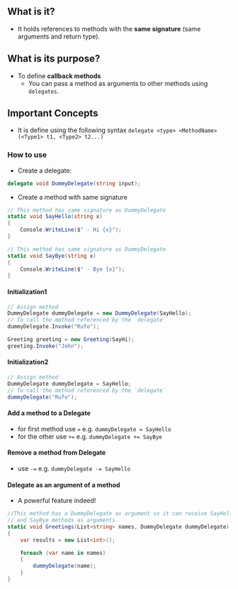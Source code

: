 
## What is it?
- It holds references to methods with the **same signature** (same arguments and return type).
      
## What is its purpose?
- To define **callback methods**
    - You can pass a method as arguments to other methods using `delegates`.
     
## Important Concepts
- It is define using the following syntax `delegate <type> <MethodName>(<Type1> t1, <Type2> t2...)`   

### How to use
- Create a delegate:

``` cs 
delegate void DummyDelegate(string input);
```
- Create a method with same signature

``` cs 
// This method has same signature as DummyDelegate
static void SayHello(string x)
{
    Console.WriteLine($" - Hi {x}");
}

// This method has same signature as DummyDelegate
static void SayBye(string x)
{
    Console.WriteLine($" - Bye {x}");
}
```
#### Initialization1

``` cs 
// Assign method
DummyDelegate dummyDelegate = new DummyDelegate(SayHello);
// To call the method referenced by the `delegate`
dummyDelegate.Invoke("Rufo");

Greeting greeting = new Greeting(SayHi);
greeting.Invoke("John");
```


#### Initialization2

``` cs 
// Assign method
DummyDelegate dummyDelegate = SayHello;
// To call the method referenced by the `delegate`
dummyDelegate("Rufo");
```

#### Add a method to a Delegate
- for first method use `=` e.g. `dummyDelegate = SayHello`
- for the other use `+=` e.g. `dummyDelegate += SayBye`

#### Remove a method from Delegate
- use `-=` e.g. `dummyDelegate -= SayHello`

#### Delegate as an argument of a method
- A powerful feature indeed!

``` cs 
//This method has a DummyDelegate as argument so it can receive SayHello
// and SayBye methods as arguments.
static void Greetings(List<string> names, DummyDelegate dummyDelegate)
{
    var results = new List<int>();

    foreach (var name in names)
    {
        dummyDelegate(name);        
    }    
}
```



